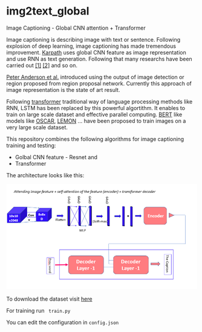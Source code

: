 # img2text_global
Image Captioning - Global CNN attention + Transformer

Image captioning is describing image with text or sentence. Following explosion of deep learning, image captioning has made tremendous improvement. 
[Karpath](https://arxiv.org/abs/1412.2306) uses global CNN feature as image representation and use RNN as text generation. Following that many researchs
have been carried out [[1]](https://arxiv.org/abs/1411.4555) [[2]](https://arxiv.org/abs/1502.03044) and so on.

[Peter Anderson et al.](https://arxiv.org/abs/1707.07998) introduced using the output of image detection or region proposed from region proposal network. 
Currently this approach of image representation is the state of art result. 

Following [transformer](https://arxiv.org/abs/1706.03762) traditional way of language processing methods like RNN, LSTM has been replaced by this powerful 
algortithm.  It enables to train on large scale dataset and effective parallel computing. [BERT](https://arxiv.org/abs/1810.04805) like models like 
[OSCAR](https://arxiv.org/abs/2004.06165), [LEMON](https://arxiv.org/abs/2111.12233) ... have been proposed to train images on a very large scale 
dataset. 

This repository combines the following algorithms for image captioning training and testing: 
* Golbal CNN feature - Resnet and
* Transformer

The architecture looks like this:

![Model](model-5.png)

To download the dataset visit [here](https://cocodataset.org/#download)

For training run  ``` train.py```

You can edit the configuration in ```config.json```
